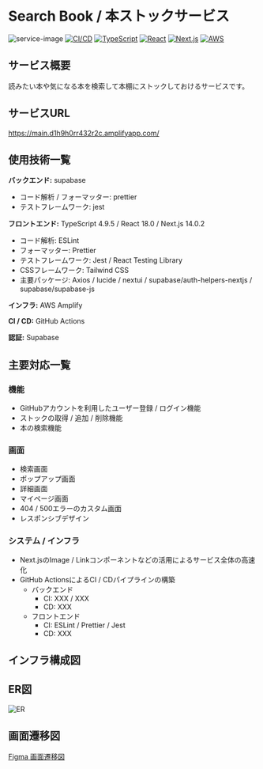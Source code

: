 <!-- This is a [Next.js](https://nextjs.org/) project bootstrapped with [`create-next-app`](https://github.com/vercel/next.js/tree/canary/packages/create-next-app). -->


# Search Book / 本ストックサービス


![service-image](https://github.com/serina-yam/search-book-nextjs/assets/64587946/27466d40-417d-4493-a24a-45aa06dc6cd6)
[![CI/CD](https://github.com/serina-yam/search-book-nextjs/actions/workflows/build-and-test-on-push.yml/badge.svg?branch=main)](https://github.com/serina-yam/search-book-nextjs/actions/workflows/build-and-test-on-push.yml)
[![TypeScript](https://img.shields.io/badge/TypeScript-v4.9.5-007ACC?logo=TypeScript&logoColor=007ACC)](https://www.typescriptlang.org/docs/handbook/release-notes/typescript-4-9.html)
[![React](https://img.shields.io/badge/React-v18.0-61DAFB?logo=React&logoColor=61DAFB)](https://react.dev/blog/2022/03/29/react-v18#whats-new-in-react-18)
[![Next.js](https://img.shields.io/badge/Next.js-v14.0.2-000000?logo=Next.js&logoColor=000000)](https://nextjs.org/blog/next-14)
[![AWS](https://img.shields.io/badge/Amazon%20AWS-gray?logo=Amazon-AWS&logoColor=FFFFFF)](https://aws.amazon.com)

## サービス概要
読みたい本や気になる本を検索して本棚にストックしておけるサービスです。

## サービスURL
https://main.d1h9h0rr432r2c.amplifyapp.com/


## 使用技術一覧

**バックエンド:** supabase

- コード解析 / フォーマッター: prettier
- テストフレームワーク: jest

**フロントエンド:** TypeScript 4.9.5 / React 18.0 / Next.js 14.0.2

- コード解析: ESLint
- フォーマッター: Prettier
- テストフレームワーク: Jest / React Testing Library
- CSSフレームワーク: Tailwind CSS
- 主要パッケージ: Axios / lucide / nextui / supabase/auth-helpers-nextjs / supabase/supabase-js

**インフラ:** AWS Amplify

**CI / CD:** GitHub Actions

**認証:** Supabase


## 主要対応一覧
### 機能

<!--
- メールアドレスとパスワードを利用したユーザー登録 / ログイン機能 
- ユーザー情報変更機能
- パスワード再設定機能
- 退会機能
-->
- GitHubアカウントを利用したユーザー登録 / ログイン機能
- ストックの取得 / 追加 / 削除機能
- 本の検索機能

### 画面

- 検索画面
- ポップアップ画面
- 詳細画面
- マイページ画面
- 404 / 500エラーのカスタム画面
- レスポンシブデザイン

### システム / インフラ

- Next.jsのImage / Linkコンポーネントなどの活用によるサービス全体の高速化
- GitHub ActionsによるCI / CDパイプラインの構築
  - バックエンド
    - CI: XXX / XXX
    - CD: XXX
  - フロントエンド
    - CI: ESLint / Prettier / Jest
    - CD: XXX

## インフラ構成図

## ER図
![ER](https://github.com/serina-yam/search-book-nextjs/assets/64587946/e9fee8bc-e3ab-4fb8-8684-fcf8eb97df89)

## 画面遷移図
[Figma 画面遷移図](https://www.figma.com/file/TgaTiiwpM5eXJYn1lMzXv8/%E5%9B%B3%E6%9B%B8%E9%A4%A8%E6%9C%AC%E6%A4%9C%E7%B4%A2%E3%82%B5%E3%82%A4%E3%83%88?type=design&node-id=37%3A186&mode=design&t=vQTx6gS1RFQaDDOB-1)
